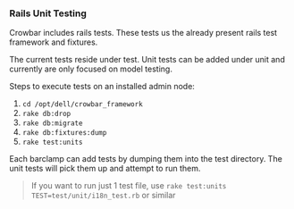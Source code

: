 ### Rails Unit Testing

Crowbar includes rails tests.  These tests us the already present rails test framework and fixtures.  

The current tests reside under test.  Unit tests can be added under unit and currently are only focused on model testing.

Steps to execute tests on an installed admin node:
1. `cd /opt/dell/crowbar_framework`
1. `rake db:drop`
1. `rake db:migrate`
1. `rake db:fixtures:dump`
1. `rake test:units`

Each barclamp can add tests by dumping them into the test directory.  The unit tests will pick them up and attempt to run them.

> If you want to run just 1 test file, use `rake test:units TEST=test/unit/i18n_test.rb` or similar